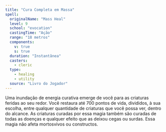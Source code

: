 ```yaml
---
title: "Cura Completa em Massa"
spell:
  originalName: "Mass Heal"
  level: 9
  school: "evocation"
  castingTime: "Ação"
  range: "18 metros"
  components:
    v: true
    s: true
  duration: "Instantânea"
  casters:
    - cleric
  type:
    - healing
    - utility
  source: "Livro do Jogador"
---
```


Uma inundação de energia curativa emerge de você para as criaturas feridas ao seu redor. Você restaura até 700 pontos de vida, divididos, à sua escolha, entre qualquer quantidade de criaturas que você possa ver, dentro do alcance. As criaturas curadas por essa magia também são curadas de todas as doenças e qualquer efeito que as deixou cegas ou surdas. Essa magia não afeta mortosvivos ou constructos.
